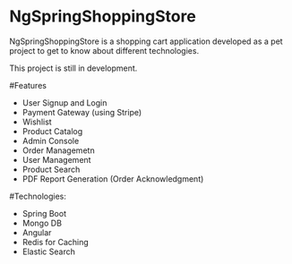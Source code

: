 # NgSpringShoppingStore
NgSpringShoppingStore is a shopping cart application developed as a pet project to get to know about different technologies.

This project is still in development.

#Features
- User Signup and Login
- Payment Gateway (using Stripe)
- Wishlist
- Product Catalog
- Admin Console
- Order Managemetn
- User Management
- Product Search
- PDF Report Generation (Order Acknowledgment)


#Technologies:
- Spring Boot
- Mongo DB
- Angular
- Redis for Caching
- Elastic Search

